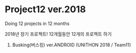 # Project12 ver.2018

Doing 12 projects in 12 months

2018년 장기 프로젝트!
12개월동안 12개의 프로젝트 하기

1. Busking(버스킹) ver.ANDROID (UNITHON 2018 / Team11)
